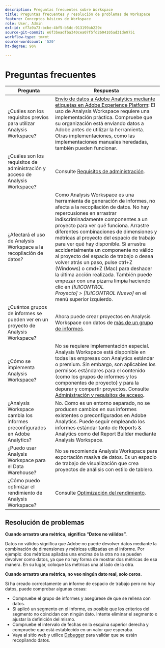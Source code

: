 ```yaml
---
description: Preguntas frecuentes sobre Workspace
title: Preguntas frecuentes y resolución de problemas de Workspace
feature: Conceptos básicos de Workspace
role: User, Admin
exl-id: cf7a9a73-bcbe-4bf5-b5dc-913199ab229c
source-git-commit: e6f3beadfba340cea07f5fd2694105ad31de9751
workflow-type: tm+mt
source-wordcount: '520'
ht-degree: 96%

---
```


# Preguntas frecuentes

| Pregunta | Respuesta |
|--- |--- |
| ¿Cuáles son los requisitos previos para utilizar Analysis Workspace? | [Envío de datos a Adobe Analytics mediante etiquetas en Adobe Experience Platform](/help/implement/launch/validate-publish-prod.md): El uso de Analysis Workspace requiere una implementación práctica. Compruebe que su organización está enviando datos a Adobe antes de utilizar la herramienta. Otras implementaciones, como las implementaciones manuales heredadas, también pueden funcionar. |
| ¿Cuáles son los requisitos de administración y acceso de Analysis Workspace? | Consulte [Requisitos de administración](/help/analyze/analysis-workspace/workspace-faq/frequently-asked-questions-analysis-workspace.md). |
| ¿Afectará el uso de Analysis Workspace a la recopilación de datos? | Como Analysis Workspace es una herramienta de generación de informes, no afecta a la recopilación de datos. No hay repercusiones en arrastrar indiscriminadamente componentes a un proyecto para ver qué funciona. Arrastre diferentes combinaciones de dimensiones y métricas al proyecto del espacio de trabajo para ver qué hay disponible. Si arrastra accidentalmente un componente no válido al proyecto del espacio de trabajo o desea volver atrás un paso, pulse ctrl+Z (Windows) o cmd+Z (Mac) para deshacer la última acción realizada. También puede empezar con una pizarra limpia haciendo clic en *[!UICONTROL Proyecto] > [!UICONTROL Nuevo]* en el menú superior izquierdo. |
| ¿Cuántos grupos de informes se pueden ver en un proyecto de Analysis Workspace? | Ahora puede crear proyectos en Analysis Workspace con datos de [más de un grupo de informes](https://experienceleague.adobe.com/docs/analytics/analyze/analysis-workspace/build-workspace-project/multiple-report-suites.html?lang=es). |
| ¿Cómo se implementa Analysis Workspace? | No se requiere implementación especial. Analysis Workspace está disponible en todas las empresas con Analytics estándar o premium. Sin embargo, son aplicables los permisos estándares para el contenido (como los grupos de informes y los componentes de proyecto) y para la depurar y compartir proyectos. Consulte [Administración y requisitos de acceso](/help/analyze/analysis-workspace/workspace-faq/frequently-asked-questions-analysis-workspace.md). |
| ¿Analysis Workspace cambia los informes preconfigurados en Adobe Analytics? | No. Como es un entorno separado, no se producen cambios en sus informes existentes o preconfigurados en Adobe Analytics. Puede seguir empleando los informes estándar tanto de Reports &amp; Analytics como del Report Builder mediante Analysis Workspace. |
| ¿Puedo usar Analysis Workspace para el Data Warehouse? | No se recomienda Analysis Workspace para exportación masiva de datos. Es un espacio de trabajo de visualización que crea proyectos de análisis con estilo de tablero. |
| ¿Cómo puedo optimizar el rendimiento de Analysis Workspace? | Consulte [Optimización del rendimiento](/help/analyze/analysis-workspace/workspace-faq/optimizing-performance.md). |

## Resolución de problemas

**Cuando arrastro una métrica, significa “Datos no válidos”.**

Datos no válidos significa que Adobe no puede devolver datos mediante la combinación de dimensiones y métricas utilizadas en el informe. Por ejemplo: dos métricas apiladas una encima de la otra no se pueden devolver como datos, ya que no hay forma de mostrar dos métricas de esa manera. En su lugar, coloque las métricas una al lado de la otra.

**Cuando arrastro una métrica, no veo ningún dato real, solo ceros.**

Si ha creado correctamente un informe de espacio de trabajo pero no hay datos, puede comprobar algunas cosas:

* Compruebe el grupo de informes y asegúrese de que se rellena con datos.
* Si aplicó un segmento en el informe, es posible que los criterios del segmento no coincidan con ningún dato. Intente eliminar el segmento o ajustar la definición del mismo.
* Compruebe el intervalo de fechas en la esquina superior derecha y compruebe que está establecido en un valor que esperaba.
* Vaya al sitio web y utilice [Debugger](https://experienceleague.adobe.com/docs/debugger/using/experience-cloud-debugger.html?lang=es) para validar que se están recopilando datos.
